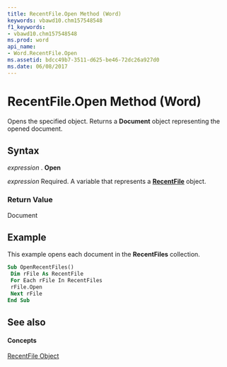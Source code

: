 ```yaml
---
title: RecentFile.Open Method (Word)
keywords: vbawd10.chm157548548
f1_keywords:
- vbawd10.chm157548548
ms.prod: word
api_name:
- Word.RecentFile.Open
ms.assetid: bdcc49b7-3511-d625-be46-72dc26a927d0
ms.date: 06/08/2017
---
```



# RecentFile.Open Method (Word)

Opens the specified object. Returns a **Document** object representing the opened document.


## Syntax

 _expression_ . **Open**

 _expression_ Required. A variable that represents a **[RecentFile](recentfile-object-word.md)** object.


### Return Value

Document


## Example

This example opens each document in the **RecentFiles** collection.


```vb
Sub OpenRecentFiles() 
 Dim rFile As RecentFile 
 For Each rFile In RecentFiles 
 rFile.Open 
 Next rFile 
End Sub
```


## See also


#### Concepts


[RecentFile Object](recentfile-object-word.md)

